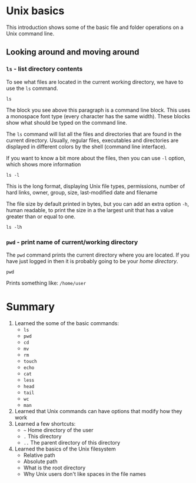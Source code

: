 # Unix basics
This introduction shows some of the basic file and folder operations
on a Unix command line.

## Looking around and moving around

### `ls` - list directory contents
To see what files are located in the current working directory, we
have to use the `ls` command.

    ls

The block you see above this paragraph is a command line block. This
uses a monospace font type (every character has the same width). These
blocks show what should be typed on the command line.

The `ls` command will list all the files and directories that are found
in the current directory. Usually, regular files, executables and
directories are displayed in different colors by the shell (command
line interface).

If you want to know a bit more about the files, then you can use `-l`
option, which shows more information

    ls -l

This is the long format, displaying Unix file types, permissions,
number of hard links, owner, group, size, last-modified date and
filename

The file size by default printed in bytes, but you can add an extra
option `-h`, human readable, to print the size in a the largest unit
that has a value greater than or equal to one.

    ls -lh

### `pwd` - print name of current/working directory

The `pwd` command prints the current directory where you are
located. If you have just logged in then it is probably going to be
your _home directory_.

    pwd

Prints something like: `/home/user`



# Summary
1. Learned the some of the basic commands:
    - `ls`
	- `pwd`
	- `cd`
	- `mv`
	- `rm`
	- `touch`
	- `echo`
	- `cat`
	- `less`
	- `head`
	- `tail`
	- `wc`
	- `man`
2. Learned that Unix commands can have options that modify how they work
3. Learned a few shortcuts:
    - `~` Home directory of the user
	- `.` This directory
	- `..` The parent directory of this directory
4. Learned the basics of the Unix filesystem
    - Relative path
	- Absolute path
	- What is the root directory
	- Why Unix users don't like spaces in the file names
